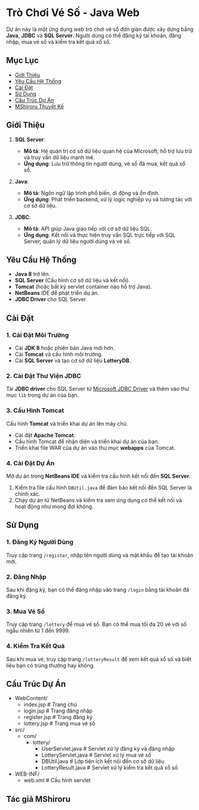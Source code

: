 # Trò Chơi Vé Số - Java Web

Dự án này là một ứng dụng web trò chơi vé số đơn giản được xây dựng bằng **Java**, **JDBC** và **SQL Server**. Người dùng có thể đăng ký tài khoản, đăng nhập, mua vé số và kiểm tra kết quả xổ số.

## Mục Lục

- [Giới Thiệu](#giới-thiệu)
- [Yêu Cầu Hệ Thống](#yêu-cầu-hệ-thống)
- [Cài Đặt](#cài-đặt)
- [Sử Dụng](#sử-dụng)
- [Cấu Trúc Dự Án](#cấu-trúc-dự-án)
- [MShiroru Thuyết Kế](#Tác-giả-MShiroru)

## Giới Thiệu

1. **SQL Server**:  
   - **Mô tả**: Hệ quản trị cơ sở dữ liệu quan hệ của Microsoft, hỗ trợ lưu trữ và truy vấn dữ liệu mạnh mẽ.  
   - **Ứng dụng**: Lưu trữ thông tin người dùng, vé số đã mua, kết quả xổ số.

2. **Java**:  
   - **Mô tả**: Ngôn ngữ lập trình phổ biến, di động và ổn định.  
   - **Ứng dụng**: Phát triển backend, xử lý logic nghiệp vụ và tương tác với cơ sở dữ liệu.

3. **JDBC**:  
   - **Mô tả**: API giúp Java giao tiếp với cơ sở dữ liệu SQL.  
   - **Ứng dụng**: Kết nối và thực hiện truy vấn SQL trực tiếp với SQL Server, quản lý dữ liệu người dùng và vé số.

## Yêu Cầu Hệ Thống

- **Java 8** trở lên.
- **SQL Server** (Cấu hình cơ sở dữ liệu và kết nối).
- **Tomcat** (hoặc bất kỳ servlet container nào hỗ trợ Java).
- **NetBeans** IDE để phát triển dự án.
- **JDBC Driver** cho SQL Server.

## Cài Đặt

### 1. Cài Đặt Môi Trường

- Cài **JDK 8** hoặc phiên bản Java mới hơn.
- Cài **Tomcat** và cấu hình môi trường.
- Cài **SQL Server** và tạo cơ sở dữ liệu **LotteryDB**.

### 2. Cài Đặt Thư Viện JDBC

Tải **JDBC driver** cho SQL Server từ [Microsoft JDBC Driver](https://docs.microsoft.com/en-us/sql/connect/jdbc/download-microsoft-jdbc-driver-for-sql-server) và thêm vào thư mục `lib` trong dự án của bạn.

### 3. Cấu Hình Tomcat

Cấu hình **Tomcat** và triển khai dự án lên máy chủ. 

- Cài đặt **Apache Tomcat**.
- Cấu hình Tomcat để nhận diện và triển khai dự án của bạn.
- Triển khai file WAR của dự án vào thư mục **webapps** của Tomcat.

### 4. Cài Đặt Dự Án

Mở dự án trong **NetBeans IDE** và kiểm tra cấu hình kết nối đến **SQL Server**.

1. Kiểm tra file cấu hình `DBUtil.java` để đảm bảo kết nối đến SQL Server là chính xác.
2. Chạy dự án từ NetBeans và kiểm tra xem ứng dụng có thể kết nối và hoạt động như mong đợi không.

## Sử Dụng

### 1. Đăng Ký Người Dùng

Truy cập trang `/register`, nhập tên người dùng và mật khẩu để tạo tài khoản mới.

### 2. Đăng Nhập

Sau khi đăng ký, bạn có thể đăng nhập vào trang `/login` bằng tài khoản đã đăng ký.

### 3. Mua Vé Số

Truy cập trang `/lottery` để mua vé số. Bạn có thể mua tối đa 20 vé với số ngẫu nhiên từ 1 đến 9999.

### 4. Kiểm Tra Kết Quả

Sau khi mua vé, truy cập trang `/lotteryResult` để xem kết quả xổ số và biết liệu bạn có trúng thưởng hay không.

## Cấu Trúc Dự Án

- WebContent/
  - index.jsp            # Trang chủ
  - login.jsp            # Trang đăng nhập
  - register.jsp         # Trang đăng ký
  - lottery.jsp          # Trang mua vé số
- src/
  - com/
    - lottery/
      - UserServlet.java  # Servlet xử lý đăng ký và đăng nhập
      - LotteryServlet.java # Servlet xử lý mua vé số
      - DBUtil.java        # Lớp tiện ích kết nối đến cơ sở dữ liệu
      - LotteryResult.java # Servlet xử lý kiểm tra kết quả xổ số
- WEB-INF/
  - web.xml              # Cấu hình servlet




## Tác giả MShiroru 

